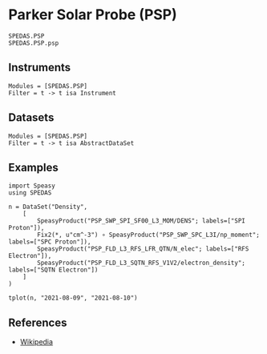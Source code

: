 # Parker Solar Probe (PSP)

```@docs
SPEDAS.PSP
SPEDAS.PSP.psp
```

## Instruments

```@autodocs
Modules = [SPEDAS.PSP]
Filter = t -> t isa Instrument
```

## Datasets

```@autodocs
Modules = [SPEDAS.PSP]
Filter = t -> t isa AbstractDataSet
```

## Examples

```@example PSP
import Speasy
using SPEDAS

n = DataSet("Density",
    [
        SpeasyProduct("PSP_SWP_SPI_SF00_L3_MOM/DENS"; labels=["SPI Proton"]),
        Fix2(*, u"cm^-3") ∘ SpeasyProduct("PSP_SWP_SPC_L3I/np_moment"; labels=["SPC Proton"]),
        SpeasyProduct("PSP_FLD_L3_RFS_LFR_QTN/N_elec"; labels=["RFS Electron"]),
        SpeasyProduct("PSP_FLD_L3_SQTN_RFS_V1V2/electron_density"; labels=["SQTN Electron"])
    ]
)
```

```@example PSP
tplot(n, "2021-08-09", "2021-08-10")
```

## References

- [Wikipedia](https://en.wikipedia.org/wiki/Parker_Solar_Probe)